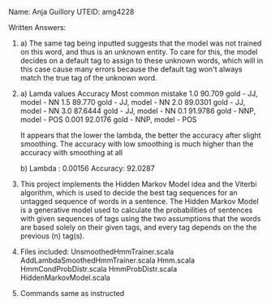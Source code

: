 Name: Anja Guillory
UTEID: amg4228

Written Answers:
1. a) The same tag being inputted suggests that the model was not trained on this word, and thus is an unknown entity. To care for this, the model decides on a default tag to assign to these unknown words, which will in this case cause many errors because the default tag won't always match the true tag of the unknown word.
2. a)
	Lamda values 		Accuracy		Most common mistake
	1.0         		90.709			gold - JJ, model - NN
	1.5					89.770			gold - JJ, model - NN
	2.0    				89.0301			gold - JJ, model - NN
	3.0 				87.6444			gold - JJ, model - NN
	0.1 				91.9786			gold - NNP, model - POS
	0.001 				92.0176 		gold - NNP, model - POS

	It appears that the lower the lambda, the better the accuracy after slight smoothing. The accuracy with low smoothing is much higher than the accuracy with smoothing at all

	b) Lambda : 0.00156 Accuracy: 92.0287


1. This project implements the Hidden Markov Model idea and the Viterbi algorithm, which is used to decide the best tag sequences for an untagged sequence of words in a sentence. The Hidden Markov Model is a generative model used to calculate the probabilities of sentences with given sequences of tags using the two assumptions that the words are based solely on their given tags, and every tag depends on the the previous (n) tag(s). 
2. Files included:
	UnsmoothedHmmTrainer.scala
	AddLambdaSmoothedHmmTrainer.scala
	Hmm.scala
	HmmCondProbDistr.scala
	HmmProbDistr.scala
	HiddenMarkovModel.scala
3. Commands same as instructed